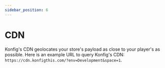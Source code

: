 ```yaml
---
sidebar_position: 6
---
```


# CDN

Konfig's CDN geolocates your store's payload as close to your player's as
possible. Here is an example URL to query Konfig's CDN:
`https://cdn.konfigthis.com/?env=Development&space=1`.
